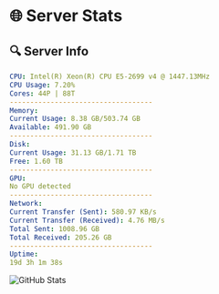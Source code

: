# 🌐 Server Stats
## 🔍 Server Info
```yaml
CPU: Intel(R) Xeon(R) CPU E5-2699 v4 @ 1447.13MHz
CPU Usage: 7.20%
Cores: 44P | 88T
-----------------------------------
Memory:
Current Usage: 8.38 GB/503.74 GB
Available: 491.90 GB
-----------------------------------
Disk:
Current Usage: 31.13 GB/1.71 TB
Free: 1.60 TB
-----------------------------------
GPU:
No GPU detected
-----------------------------------
Network:
Current Transfer (Sent): 580.97 KB/s
Current Transfer (Received): 4.76 MB/s
Total Sent: 1008.96 GB
Total Received: 205.26 GB
-----------------------------------
Uptime:
19d 3h 1m 38s
```
![GitHub Stats](https://img.shields.io/badge/Updated-2025-05-08_20:10:26-blue)